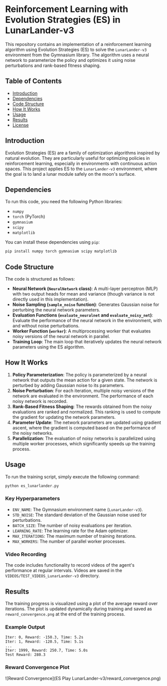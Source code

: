 # Reinforcement Learning with Evolution Strategies (ES) in LunarLander-v3

This repository contains an implementation of a reinforcement learning algorithm using Evolution Strategies (ES) to solve the `LunarLander-v3` environment from the Gymnasium library. The algorithm uses a neural network to parameterize the policy and optimizes it using noise perturbations and rank-based fitness shaping.

## Table of Contents
- [Introduction](#introduction)
- [Dependencies](#dependencies)
- [Code Structure](#code-structure)
- [How It Works](#how-it-works)
- [Usage](#usage)
- [Results](#results)
- [License](#license)

## Introduction

Evolution Strategies (ES) are a family of optimization algorithms inspired by natural evolution. They are particularly useful for optimizing policies in reinforcement learning, especially in environments with continuous action spaces. This project applies ES to the `LunarLander-v3` environment, where the goal is to land a lunar module safely on the moon's surface.

## Dependencies

To run this code, you need the following Python libraries:

- `numpy`
- `torch` (PyTorch)
- `gymnasium`
- `scipy`
- `matplotlib`

You can install these dependencies using `pip`:

```bash
pip install numpy torch gymnasium scipy matplotlib
```

## Code Structure

The code is structured as follows:

- **Neural Network (`NeuralNetwork` class)**: A multi-layer perceptron (MLP) with two output heads for mean and variance (though variance is not directly used in this implementation).
- **Noise Sampling (`sample_noise` function)**: Generates Gaussian noise for perturbing the neural network parameters.
- **Evaluation Functions (`evaluate_neuralnet` and `evaluate_noisy_net`)**: Evaluate the performance of the neural network in the environment, with and without noise perturbations.
- **Worker Function (`worker`)**: A multiprocessing worker that evaluates noisy versions of the neural network in parallel.
- **Training Loop**: The main loop that iteratively updates the neural network parameters using the ES algorithm.

## How It Works

1. **Policy Parameterization**: The policy is parameterized by a neural network that outputs the mean action for a given state. The network is perturbed by adding Gaussian noise to its parameters.
2. **Noise Perturbation**: For each iteration, multiple noisy versions of the network are evaluated in the environment. The performance of each noisy network is recorded.
3. **Rank-Based Fitness Shaping**: The rewards obtained from the noisy evaluations are ranked and normalized. This ranking is used to compute the gradient for updating the network parameters.
4. **Parameter Update**: The network parameters are updated using gradient ascent, where the gradient is computed based on the performance of the noisy networks.
5. **Parallelization**: The evaluation of noisy networks is parallelized using multiple worker processes, which significantly speeds up the training process.

## Usage

To run the training script, simply execute the following command:

```bash
python es_lunarlander.py
```

### Key Hyperparameters

- `ENV_NAME`: The Gymnasium environment name (`LunarLander-v3`).
- `STD_NOISE`: The standard deviation of the Gaussian noise used for perturbations.
- `BATCH_SIZE`: The number of noisy evaluations per iteration.
- `LEARNING_RATE`: The learning rate for the Adam optimizer.
- `MAX_ITERATIONS`: The maximum number of training iterations.
- `MAX_WORKERS`: The number of parallel worker processes.

### Video Recording

The code includes functionality to record videos of the agent's performance at regular intervals. Videos are saved in the `VIDEOS/TEST_VIDEOS_LunarLander-v3` directory.

## Results

The training progress is visualized using a plot of the average reward over iterations. The plot is updated dynamically during training and saved as `reward_convergence.png` at the end of the training process.

### Example Output

```plaintext
Iter: 0, Reward: -150.3, Time: 5.2s
Iter: 1, Reward: -120.5, Time: 5.1s
...
Iter: 1999, Reward: 250.7, Time: 5.0s
Test Reward: 280.3
```

### Reward Convergence Plot

![Reward Convergence](ES Play LunarLander-v3/reward_convergence.png)

